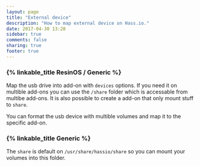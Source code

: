 ```yaml
---
layout: page
title: "External device"
description: "How to map external device on Hass.io."
date: 2017-04-30 13:28
sidebar: true
comments: false
sharing: true
footer: true
---
```



### {% linkable_title ResinOS / Generic %}

Map the usb drive into add-on with `devices` options. If you need it on multible add-ons you can use the `/share` folder which is accessable from multibe add-ons.
It is also possible to create a add-on that only mount stuff to `share`.

You can format the usb device with multible volumes and map it to the specific add-on.

### {% linkable_title Generic %}

The `share` is default on `/usr/share/hassio/share` so you can mount your volumes into this folder.

